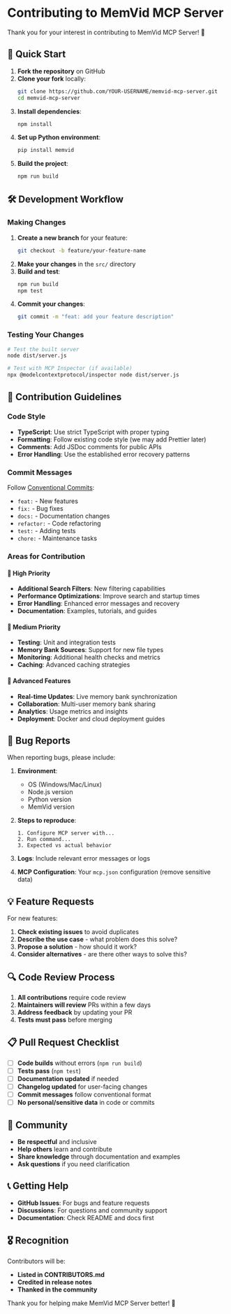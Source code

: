 # Contributing to MemVid MCP Server

Thank you for your interest in contributing to MemVid MCP Server! 🎉

## 🚀 Quick Start

1. **Fork the repository** on GitHub
2. **Clone your fork** locally:
   ```bash
   git clone https://github.com/YOUR-USERNAME/memvid-mcp-server.git
   cd memvid-mcp-server
   ```
3. **Install dependencies**:
   ```bash
   npm install
   ```
4. **Set up Python environment**:
   ```bash
   pip install memvid
   ```
5. **Build the project**:
   ```bash
   npm run build
   ```

## 🛠️ Development Workflow

### Making Changes
1. **Create a new branch** for your feature:
   ```bash
   git checkout -b feature/your-feature-name
   ```
2. **Make your changes** in the `src/` directory
3. **Build and test**:
   ```bash
   npm run build
   npm test
   ```
4. **Commit your changes**:
   ```bash
   git commit -m "feat: add your feature description"
   ```

### Testing Your Changes
```bash
# Test the built server
node dist/server.js

# Test with MCP Inspector (if available)
npx @modelcontextprotocol/inspector node dist/server.js
```

## 📝 Contribution Guidelines

### Code Style
- **TypeScript**: Use strict TypeScript with proper typing
- **Formatting**: Follow existing code style (we may add Prettier later)
- **Comments**: Add JSDoc comments for public APIs
- **Error Handling**: Use the established error recovery patterns

### Commit Messages
Follow [Conventional Commits](https://www.conventionalcommits.org/):
- `feat:` - New features
- `fix:` - Bug fixes  
- `docs:` - Documentation changes
- `refactor:` - Code refactoring
- `test:` - Adding tests
- `chore:` - Maintenance tasks

### Areas for Contribution

#### 🎯 High Priority
- **Additional Search Filters**: New filtering capabilities
- **Performance Optimizations**: Improve search and startup times
- **Error Handling**: Enhanced error messages and recovery
- **Documentation**: Examples, tutorials, and guides

#### 🔄 Medium Priority
- **Testing**: Unit and integration tests
- **Memory Bank Sources**: Support for new file types
- **Monitoring**: Additional health checks and metrics
- **Caching**: Advanced caching strategies

#### 🚀 Advanced Features
- **Real-time Updates**: Live memory bank synchronization
- **Collaboration**: Multi-user memory bank sharing
- **Analytics**: Usage metrics and insights
- **Deployment**: Docker and cloud deployment guides

## 🐛 Bug Reports

When reporting bugs, please include:

1. **Environment**:
   - OS (Windows/Mac/Linux)
   - Node.js version
   - Python version
   - MemVid version

2. **Steps to reproduce**:
   ```
   1. Configure MCP server with...
   2. Run command...
   3. Expected vs actual behavior
   ```

3. **Logs**: Include relevant error messages or logs

4. **MCP Configuration**: Your `mcp.json` configuration (remove sensitive data)

## 💡 Feature Requests

For new features:
1. **Check existing issues** to avoid duplicates
2. **Describe the use case** - what problem does this solve?
3. **Propose a solution** - how should it work?
4. **Consider alternatives** - are there other ways to solve this?

## 🔍 Code Review Process

1. **All contributions** require code review
2. **Maintainers will review** PRs within a few days
3. **Address feedback** by updating your PR
4. **Tests must pass** before merging

## 📋 Pull Request Checklist

- [ ] **Code builds** without errors (`npm run build`)
- [ ] **Tests pass** (`npm test`)
- [ ] **Documentation updated** if needed
- [ ] **Changelog updated** for user-facing changes
- [ ] **Commit messages** follow conventional format
- [ ] **No personal/sensitive data** in code or commits

## 🤝 Community

- **Be respectful** and inclusive
- **Help others** learn and contribute
- **Share knowledge** through documentation and examples
- **Ask questions** if you need clarification

## 📞 Getting Help

- **GitHub Issues**: For bugs and feature requests
- **Discussions**: For questions and community support
- **Documentation**: Check README and docs first

## 🎖️ Recognition

Contributors will be:
- **Listed in CONTRIBUTORS.md**
- **Credited in release notes**
- **Thanked in the community**

Thank you for helping make MemVid MCP Server better! 🙌 